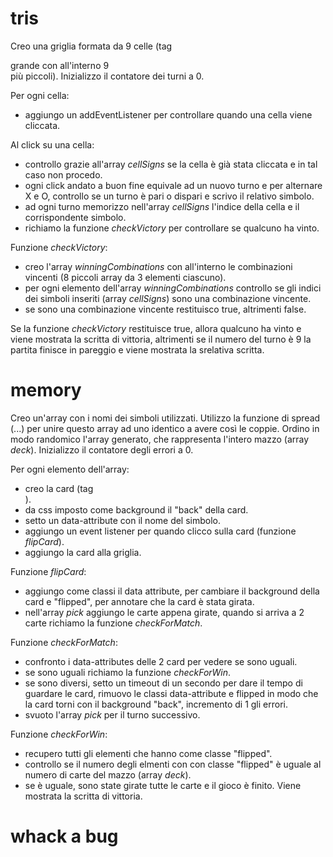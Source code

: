 # tris

Creo una griglia formata da 9 celle (tag <div> grande con all'interno 9 <div> più piccoli).
Inizializzo il contatore dei turni a 0.

Per ogni cella: 
- aggiungo un addEventListener per controllare quando una cella viene cliccata.

Al click su una cella: 
- controllo grazie all'array *cellSigns* se la cella è già stata cliccata e in tal caso non procedo.
- ogni click andato a buon fine equivale ad un nuovo turno e per alternare X e O, controllo se un turno è pari o dispari e scrivo il relativo simbolo.
- ad ogni turno memorizzo nell'array *cellSigns* l'indice della cella e il corrispondente simbolo.
- richiamo la funzione *checkVictory* per controllare se qualcuno ha vinto.

Funzione *checkVictory*:
- creo l'array *winningCombinations* con all'interno le combinazioni vincenti (8 piccoli array da 3 elementi ciascuno).
- per ogni elemento dell'array *winningCombinations* controllo se gli indici dei simboli inseriti (array *cellSigns*) sono una combinazione vincente.
- se sono una combinazione vincente restituisco true, altrimenti false.

Se la funzione *checkVictory* restituisce true, allora qualcuno ha vinto e viene mostrata la scritta di vittoria, altrimenti se il numero del turno è 9 la partita finisce in pareggio e viene mostrata la srelativa scritta.

# memory

Creo un'array con i nomi dei simboli utilizzati.
Utilizzo la funzione di spread (...) per unire questo array ad uno identico a avere così le coppie.
Ordino in modo randomico l'array generato, che rappresenta l'intero mazzo (array *deck*).
Inizializzo il contatore degli errori a 0.

Per ogni elemento dell'array: 
- creo la card (tag <div>).
- da css imposto come background il "back" della card.
- setto un data-attribute con il nome del simbolo.
- aggiungo un event listener per quando clicco sulla card (funzione *flipCard*).
- aggiungo la card alla griglia.

Funzione *flipCard*:
- aggiungo come classi il data attribute, per cambiare il background della card e "flipped", per annotare che la card è stata girata.
- nell'array *pick* aggiungo le carte appena girate, quando si arriva a 2 carte richiamo la funzione *checkForMatch*.

Funzione *checkForMatch*:
- confronto i data-attributes delle 2 card per vedere se sono uguali.
- se sono uguali richiamo la funzione *checkForWin*.
- se sono diversi, setto un timeout di un secondo per dare il tempo di guardare le card, rimuovo le classi data-attribute e flipped in modo che la card torni con il background "back", incremento di 1 gli errori.
- svuoto l'array *pick* per il turno successivo.

Funzione *checkForWin*:
- recupero tutti gli elementi che hanno come classe "flipped".
- controllo se il numero degli elmenti con con classe "flipped" è uguale al numero di carte del mazzo (array *deck*).
- se è uguale, sono state girate tutte le carte e il gioco è finito. Viene mostrata la scritta di vittoria.

# whack a bug

